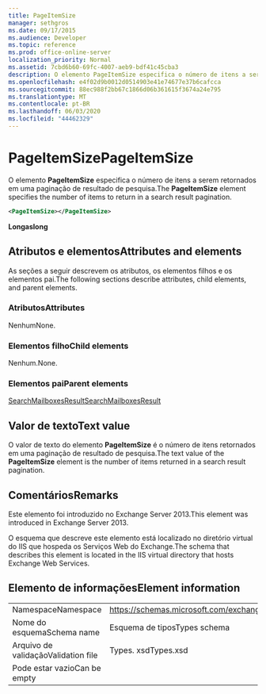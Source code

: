 ```yaml
---
title: PageItemSize
manager: sethgros
ms.date: 09/17/2015
ms.audience: Developer
ms.topic: reference
ms.prod: office-online-server
localization_priority: Normal
ms.assetid: 7cbd6b60-69fc-4007-aeb9-bdf41c45cba3
description: O elemento PageItemSize especifica o número de itens a serem retornados em uma paginação de resultado de pesquisa.
ms.openlocfilehash: e4f02d9b0012d0514903e41e74677e37b6cafcca
ms.sourcegitcommit: 88ec988f2bb67c1866d06b361615f3674a24e795
ms.translationtype: MT
ms.contentlocale: pt-BR
ms.lasthandoff: 06/03/2020
ms.locfileid: "44462329"
---
```

# <a name="pageitemsize"></a><span data-ttu-id="90138-103">PageItemSize</span><span class="sxs-lookup"><span data-stu-id="90138-103">PageItemSize</span></span>

<span data-ttu-id="90138-104">O elemento **PageItemSize** especifica o número de itens a serem retornados em uma paginação de resultado de pesquisa.</span><span class="sxs-lookup"><span data-stu-id="90138-104">The **PageItemSize** element specifies the number of items to return in a search result pagination.</span></span> 
  
```XML
<PageItemSize></PageItemSize>
```

 <span data-ttu-id="90138-105">**Longas**</span><span class="sxs-lookup"><span data-stu-id="90138-105">**long**</span></span>
## <a name="attributes-and-elements"></a><span data-ttu-id="90138-106">Atributos e elementos</span><span class="sxs-lookup"><span data-stu-id="90138-106">Attributes and elements</span></span>

<span data-ttu-id="90138-107">As seções a seguir descrevem os atributos, os elementos filhos e os elementos pai.</span><span class="sxs-lookup"><span data-stu-id="90138-107">The following sections describe attributes, child elements, and parent elements.</span></span>
  
### <a name="attributes"></a><span data-ttu-id="90138-108">Atributos</span><span class="sxs-lookup"><span data-stu-id="90138-108">Attributes</span></span>

<span data-ttu-id="90138-109">Nenhum</span><span class="sxs-lookup"><span data-stu-id="90138-109">None.</span></span>
  
### <a name="child-elements"></a><span data-ttu-id="90138-110">Elementos filho</span><span class="sxs-lookup"><span data-stu-id="90138-110">Child elements</span></span>

<span data-ttu-id="90138-111">Nenhum.</span><span class="sxs-lookup"><span data-stu-id="90138-111">None.</span></span>
  
### <a name="parent-elements"></a><span data-ttu-id="90138-112">Elementos pai</span><span class="sxs-lookup"><span data-stu-id="90138-112">Parent elements</span></span>

[<span data-ttu-id="90138-113">SearchMailboxesResult</span><span class="sxs-lookup"><span data-stu-id="90138-113">SearchMailboxesResult</span></span>](searchmailboxesresult.md)
  
## <a name="text-value"></a><span data-ttu-id="90138-114">Valor de texto</span><span class="sxs-lookup"><span data-stu-id="90138-114">Text value</span></span>

<span data-ttu-id="90138-115">O valor de texto do elemento **PageItemSize** é o número de itens retornados em uma paginação de resultado de pesquisa.</span><span class="sxs-lookup"><span data-stu-id="90138-115">The text value of the **PageItemSize** element is the number of items returned in a search result pagination.</span></span> 
  
## <a name="remarks"></a><span data-ttu-id="90138-116">Comentários</span><span class="sxs-lookup"><span data-stu-id="90138-116">Remarks</span></span>

<span data-ttu-id="90138-117">Este elemento foi introduzido no Exchange Server 2013.</span><span class="sxs-lookup"><span data-stu-id="90138-117">This element was introduced in Exchange Server 2013.</span></span>
  
<span data-ttu-id="90138-118">O esquema que descreve este elemento está localizado no diretório virtual do IIS que hospeda os Serviços Web do Exchange.</span><span class="sxs-lookup"><span data-stu-id="90138-118">The schema that describes this element is located in the IIS virtual directory that hosts Exchange Web Services.</span></span>
  
## <a name="element-information"></a><span data-ttu-id="90138-119">Elemento de informações</span><span class="sxs-lookup"><span data-stu-id="90138-119">Element information</span></span>

|||
|:-----|:-----|
|<span data-ttu-id="90138-120">Namespace</span><span class="sxs-lookup"><span data-stu-id="90138-120">Namespace</span></span>  <br/> |https://schemas.microsoft.com/exchange/services/2006/types  <br/> |
|<span data-ttu-id="90138-121">Nome do esquema</span><span class="sxs-lookup"><span data-stu-id="90138-121">Schema name</span></span>  <br/> |<span data-ttu-id="90138-122">Esquema de tipos</span><span class="sxs-lookup"><span data-stu-id="90138-122">Types schema</span></span>  <br/> |
|<span data-ttu-id="90138-123">Arquivo de validação</span><span class="sxs-lookup"><span data-stu-id="90138-123">Validation file</span></span>  <br/> |<span data-ttu-id="90138-124">Types. xsd</span><span class="sxs-lookup"><span data-stu-id="90138-124">Types.xsd</span></span>  <br/> |
|<span data-ttu-id="90138-125">Pode estar vazio</span><span class="sxs-lookup"><span data-stu-id="90138-125">Can be empty</span></span>  <br/> ||
   

